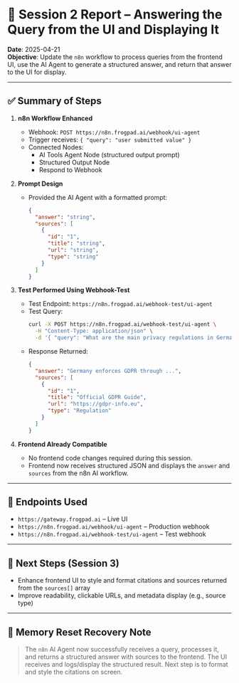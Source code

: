 # 🧠 Session 2 Report – Answering the Query from the UI and Displaying It

**Date**: 2025-04-21  
**Objective**: Update the `n8n` workflow to process queries from the frontend UI, use the AI Agent to generate a structured answer, and return that answer to the UI for display.

---

## ✅ Summary of Steps

1. **n8n Workflow Enhanced**
   - Webhook: `POST https://n8n.frogpad.ai/webhook/ui-agent`
   - Trigger receives: `{ "query": "user submitted value" }`
   - Connected Nodes:
     - AI Tools Agent Node (structured output prompt)
     - Structured Output Node
     - Respond to Webhook

2. **Prompt Design**
   - Provided the AI Agent with a formatted prompt:
     ```json
     {
       "answer": "string",
       "sources": [
         {
           "id": "1",
           "title": "string",
           "url": "string",
           "type": "string"
         }
       ]
     }
     ```

3. **Test Performed Using Webhook-Test**
   - Test Endpoint: `https://n8n.frogpad.ai/webhook-test/ui-agent`
   - Test Query:
     ```bash
     curl -X POST https://n8n.frogpad.ai/webhook-test/ui-agent \
       -H "Content-Type: application/json" \
       -d '{ "query": "What are the main privacy regulations in Germany under GDPR?" }'
     ```
   - Response Returned:
     ```json
     {
       "answer": "Germany enforces GDPR through ...",
       "sources": [
         {
           "id": "1",
           "title": "Official GDPR Guide",
           "url": "https://gdpr-info.eu",
           "type": "Regulation"
         }
       ]
     }
     ```

4. **Frontend Already Compatible**
   - No frontend code changes required during this session.
   - Frontend now receives structured JSON and displays the `answer` and `sources` from the n8n AI workflow.

---

## 🔗 Endpoints Used
- `https://gateway.frogpad.ai` – Live UI
- `https://n8n.frogpad.ai/webhook/ui-agent` – Production webhook
- `https://n8n.frogpad.ai/webhook-test/ui-agent` – Test webhook

---

## 📌 Next Steps (Session 3)
- Enhance frontend UI to style and format citations and sources returned from the `sources[]` array
- Improve readability, clickable URLs, and metadata display (e.g., source type)

---

## 🧠 Memory Reset Recovery Note
> The `n8n` AI Agent now successfully receives a query, processes it, and returns a structured answer with sources to the frontend. The UI receives and logs/display the structured result. Next step is to format and style the citations on screen.
